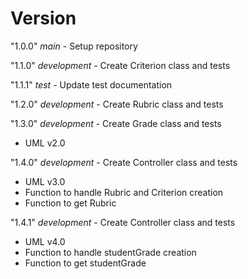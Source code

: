 # Version

"1.0.0" _main_ - Setup repository

"1.1.0" _development_ - Create Criterion class and tests

"1.1.1" _test_ - Update test documentation

"1.2.0" _development_ - Create Rubric class and tests

"1.3.0" _development_ - Create Grade class and tests
  - UML v2.0

"1.4.0" _development_ - Create Controller class and tests
  - UML v3.0
  - Function to handle Rubric and Criterion creation
  - Function to get Rubric

"1.4.1" _development_ - Create Controller class and tests
  - UML v4.0
  - Function to handle studentGrade creation
  - Function to get studentGrade